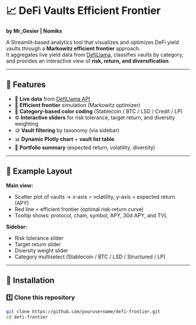 # 📈 DeFi Vaults Efficient Frontier
**by Mr_Gesier | Nomiks**

A Streamlit-based analytics tool that visualizes and optimizes DeFi yield vaults through a **Markowitz efficient frontier** approach.  
It aggregates live yield data from [DefiLlama](https://defillama.com), classifies vaults by category, and provides an interactive view of **risk, return, and diversification**.

---

## 🚀 Features

- 🔗 **Live data** from [DefiLlama API](https://yields.llama.fi/)
- 🧠 **Efficient frontier** simulation (Markowitz optimizer)
- 🎨 **Category-based color coding** (Stablecoin / BTC / LSD / Credit / LP)
- ⚙️ **Interactive sliders** for risk tolerance, target return, and diversity weighting
- 🪙 **Vault filtering** by taxonomy (via sidebar)
- 📊 **Dynamic Plotly chart** + **vault list table**
- 🧾 **Portfolio summary** (expected return, volatility, diversity)

---

## 🧩 Example Layout

**Main view:**
- Scatter plot of vaults → x-axis = volatility, y-axis = expected return (APY)
- Red line = efficient frontier (optimal risk-return curve)
- Tooltip shows: protocol, chain, symbol, APY, 30d APY, and TVL

**Sidebar:**
- Risk tolerance slider  
- Target return slider  
- Diversity weight slider  
- Category multiselect (Stablecoin / BTC / LSD / Structured / LP)

---

## 🧰 Installation

### 1️⃣ Clone this repository
```bash
git clone https://github.com/yourusername/defi-frontier.git
cd defi-frontier
